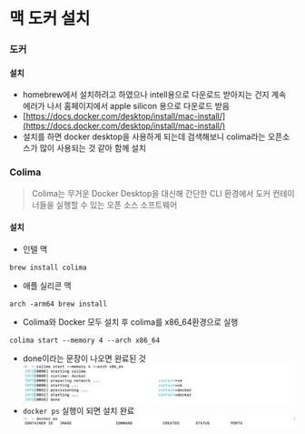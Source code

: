 # 맥 도커 설치

### 도커
#### 설치
- homebrew에서 설치하려고 하였으나 intell용으로 다운로드 받아지는 건지 계속 에러가 나서 홈페이지에서 apple silicon 용으로 다운로드 받음
- [https://docs.docker.com/desktop/install/mac-install/](https://docs.docker.com/desktop/install/mac-install/)
- 설치를 하면 docker desktop을 사용하게 되는데 검색해보니 colima라는 오픈소스가 많이 사용되는 것 같아 함께 설치 

### Colima
> Colima는 무거운 Docker Desktop을 대신해 간단한 CLI 환경에서 도커 컨테이너들을 실행할 수 있는 오픈 소스 소프트웨어
#### 설치
- 인텔 맥
```text
brew install colima
```
- 애플 실리콘 맥
```text
arch -arm64 brew install
```
- Colima와 Docker 모두 설치 후 colima를 x86_64환경으로 실행
```text
colima start --memory 4 --arch x86_64
```
- done이라는 문장이 나오면 완료된 것
![colima실행완료](../../img/colima실행완료.png)
- `docker ps` 실행이 되면 설치 완료
![colima실행완료](../../img/도커ps.png)



